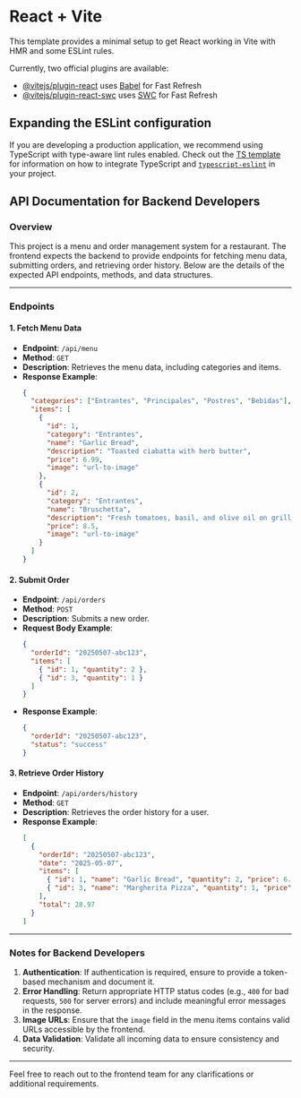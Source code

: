 # React + Vite

This template provides a minimal setup to get React working in Vite with HMR and some ESLint rules.

Currently, two official plugins are available:

- [@vitejs/plugin-react](https://github.com/vitejs/vite-plugin-react/blob/main/packages/plugin-react) uses [Babel](https://babeljs.io/) for Fast Refresh
- [@vitejs/plugin-react-swc](https://github.com/vitejs/vite-plugin-react/blob/main/packages/plugin-react-swc) uses [SWC](https://swc.rs/) for Fast Refresh

## Expanding the ESLint configuration

If you are developing a production application, we recommend using TypeScript with type-aware lint rules enabled. Check out the [TS template](https://github.com/vitejs/vite/tree/main/packages/create-vite/template-react-ts) for information on how to integrate TypeScript and [`typescript-eslint`](https://typescript-eslint.io) in your project.

## API Documentation for Backend Developers

### Overview
This project is a menu and order management system for a restaurant. The frontend expects the backend to provide endpoints for fetching menu data, submitting orders, and retrieving order history. Below are the details of the expected API endpoints, methods, and data structures.

---

### Endpoints

#### 1. **Fetch Menu Data**
- **Endpoint**: `/api/menu`
- **Method**: `GET`
- **Description**: Retrieves the menu data, including categories and items.
- **Response Example**:
  ```json
  {
    "categories": ["Entrantes", "Principales", "Postres", "Bebidas"],
    "items": [
      {
        "id": 1,
        "category": "Entrantes",
        "name": "Garlic Bread",
        "description": "Toasted ciabatta with herb butter",
        "price": 6.99,
        "image": "url-to-image"
      },
      {
        "id": 2,
        "category": "Entrantes",
        "name": "Bruschetta",
        "description": "Fresh tomatoes, basil, and olive oil on grilled bread",
        "price": 8.5,
        "image": "url-to-image"
      }
    ]
  }
  ```

#### 2. **Submit Order**
- **Endpoint**: `/api/orders`
- **Method**: `POST`
- **Description**: Submits a new order.
- **Request Body Example**:
  ```json
  {
    "orderId": "20250507-abc123",
    "items": [
      { "id": 1, "quantity": 2 },
      { "id": 3, "quantity": 1 }
    ]
  }
  ```
- **Response Example**:
  ```json
  {
    "orderId": "20250507-abc123",
    "status": "success"
  }
  ```

#### 3. **Retrieve Order History**
- **Endpoint**: `/api/orders/history`
- **Method**: `GET`
- **Description**: Retrieves the order history for a user.
- **Response Example**:
  ```json
  [
    {
      "orderId": "20250507-abc123",
      "date": "2025-05-07",
      "items": [
        { "id": 1, "name": "Garlic Bread", "quantity": 2, "price": 6.99 },
        { "id": 3, "name": "Margherita Pizza", "quantity": 1, "price": 14.99 }
      ],
      "total": 28.97
    }
  ]
  ```

---

### Notes for Backend Developers
1. **Authentication**: If authentication is required, ensure to provide a token-based mechanism and document it.
2. **Error Handling**: Return appropriate HTTP status codes (e.g., `400` for bad requests, `500` for server errors) and include meaningful error messages in the response.
3. **Image URLs**: Ensure that the `image` field in the menu items contains valid URLs accessible by the frontend.
4. **Data Validation**: Validate all incoming data to ensure consistency and security.

---

Feel free to reach out to the frontend team for any clarifications or additional requirements.
